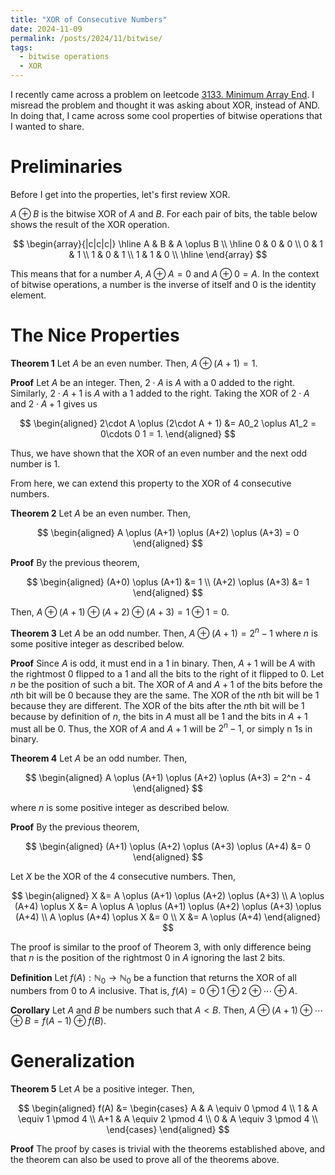 ```yaml
---
title: "XOR of Consecutive Numbers"
date: 2024-11-09
permalink: /posts/2024/11/bitwise/
tags:
  - bitwise operations
  - XOR
---
```


I recently came across a problem on leetcode [3133. Minimum Array End](https://leetcode.com/problems/minimum-array-end/). I misread the problem and thought it was asking about XOR, instead of AND. In doing that, I came across some cool properties of bitwise operations that I wanted to share.

# Preliminaries

Before I get into the properties, let's first review XOR.

$A \oplus B$ is the bitwise XOR of $A$ and $B$.
For each pair of bits, the table below shows the result of the XOR operation.

$$
\begin{array}{|c|c|c|}
\hline
A & B & A \oplus B \\
\hline
0 & 0 & 0 \\
0 & 1 & 1 \\
1 & 0 & 1 \\
1 & 1 & 0 \\
\hline
\end{array}
$$

This means that for a number $A$, $A \oplus A = 0$ and $A \oplus 0 = A$.
In the context of bitwise operations, a number is the inverse of itself and 0 is the identity element.

# The Nice Properties

**Theorem 1** Let $A$ be an even number.
Then, $A \oplus (A+1) = 1$.

**Proof**
Let $A$ be an integer.
Then, $2\cdot A$ is $A$ with a 0 added to the right.
Similarly, $2\cdot A + 1$ is $A$ with a 1 added to the right.
Taking the XOR of $2\cdot A$ and $2\cdot A + 1$ gives us

$$
\begin{aligned}
2\cdot A \oplus (2\cdot A + 1) &= A0_2 \oplus A1_2 = 0\cdots 0 1 = 1.
\end{aligned}
$$

Thus, we have shown that the XOR of an even number and the next odd number is 1.

From here, we can extend this property to the XOR of 4 consecutive numbers.

**Theorem 2** Let $A$ be an even number.
Then,

$$
\begin{aligned}
A \oplus (A+1) \oplus (A+2) \oplus (A+3) = 0
\end{aligned}
$$

**Proof**
By the previous theorem,

$$
\begin{aligned}
    (A+0) \oplus (A+1) &= 1 \\
    (A+2) \oplus (A+3) &= 1
\end{aligned}
$$

Then, $A \oplus (A+1) \oplus (A+2) \oplus (A+3) = 1 \oplus 1 = 0$.

**Theorem 3** Let $A$ be an odd number.
Then, $A \oplus (A+1) = 2^n - 1$ where $n$ is some positive integer as described below.

**Proof** Since $A$ is odd, it must end in a 1 in binary.
Then, $A+1$ will be $A$ with the rightmost 0 flipped to a 1 and all the bits to the right of it flipped to 0.
Let $n$ be the position of such a bit.
The XOR of $A$ and $A+1$ of the bits before the $n$th bit will be 0 because they are the same.
The XOR of the $n$th bit will be 1 because they are different.
The XOR of the bits after the $n$th bit will be 1 because by definition of $n$, the bits in $A$ must all be 1 and the bits in $A+1$ must all be 0.
Thus, the XOR of $A$ and $A+1$ will be $2^n - 1$, or simply n 1s in binary.

**Theorem 4** Let $A$ be an odd number.
Then,

$$
\begin{aligned}
    A \oplus (A+1) \oplus (A+2) \oplus (A+3) = 2^n - 4
\end{aligned}
$$

where $n$ is some positive integer as described below.

**Proof**
By the previous theorem,

$$
\begin{aligned}
(A+1) \oplus (A+2) \oplus (A+3) \oplus (A+4) &= 0
\end{aligned}
$$

Let $X$ be the XOR of the 4 consecutive numbers.
Then,

$$
\begin{aligned}
X &= A \oplus (A+1) \oplus (A+2) \oplus (A+3) \\
A \oplus (A+4) \oplus X &= A \oplus A \oplus (A+1) \oplus (A+2) \oplus (A+3) \oplus (A+4) \\
A \oplus (A+4) \oplus X &= 0 \\
X &= A \oplus (A+4)
\end{aligned}
$$

The proof is similar to the proof of Theorem 3, with only difference being that $n$ is the position of the rightmost $0$ in $A$ ignoring the last 2 bits.

**Definition**
Let $f(A): \mathbb{N}_0 \to \mathbb{N}_0$ be a function that returns the XOR of all numbers from $0$ to $A$ inclusive.
That is, $f(A) = 0 \oplus 1 \oplus 2 \oplus \cdots \oplus A$.

**Corollary** Let $A$ and $B$ be numbers such that $A < B$.
Then, $A \oplus (A+1) \oplus \cdots \oplus B = f(A-1) \oplus f(B)$.

# Generalization

**Theorem 5**
Let $A$ be a positive integer.
Then,

$$
\begin{aligned}
    f(A) &=
    \begin{cases}
        A & A \equiv 0 \pmod 4 \\
        1 & A \equiv 1 \pmod 4 \\
        A+1 & A \equiv 2 \pmod 4 \\
        0 & A \equiv 3 \pmod 4 \\
    \end{cases}
\end{aligned}
$$

**Proof**
The proof by cases is trivial with the theorems established above, and the theorem can also be used to prove all of the theorems above.
